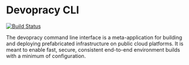 # Devopracy CLI

[![Build Status][travis-badge]][travis]

[travis-badge]: https://travis-ci.org/devopracy/devopracy-cli.svg?branch=master
[travis]: https://travis-ci.org/devopracy/devopracy-cli

The devopracy command line interface is a meta-application for building and deploying
prefabricated infrastructure on public cloud platforms. It is meant to enable fast,
secure, consistent end-to-end environment builds with a minimum of configuration. 
